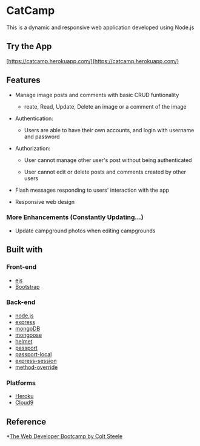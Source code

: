 # CatCamp

This is a dynamic and responsive web application developed using Node.js

## Try the App

[https://catcamp.herokuapp.com/](https://catcamp.herokuapp.com/)

## Features

* Manage image posts and comments with basic CRUD funtionality

  * reate, Read, Update, Delete an image or a comment of the image

* Authentication:
  
  * Users are able to have their own accounts, and login with username and password

* Authorization:

  * User cannot manage other user's post without being authenticated

  * User cannot edit or delete posts and comments created by other users

* Flash messages responding to users' interaction with the app

* Responsive web design

### More Enhancements (Constantly Updating...)

* Update campground photos when editing campgrounds

## Built with

### Front-end

* [ejs](http://ejs.co/)
* [Bootstrap](https://getbootstrap.com/docs/3.3/)

### Back-end

* [node.js](https://nodejs.org/en/)
* [express](https://expressjs.com/)
* [mongoDB](https://www.mongodb.com/)
* [mongoose](http://mongoosejs.com/)
* [helmet](https://helmetjs.github.io/)
* [passport](http://www.passportjs.org/)
* [passport-local](https://github.com/jaredhanson/passport-local#passport-local)
* [express-session](https://github.com/expressjs/session#express-session)
* [method-override](https://github.com/expressjs/method-override#method-override)

### Platforms

* [Heroku](https://www.heroku.com/)
* [Cloud9](https://aws.amazon.com/cloud9/?origin=c9io)

## Reference

*[The Web Developer Bootcamp by Colt Steele](https://www.udemy.com/the-web-developer-bootcamp/)
